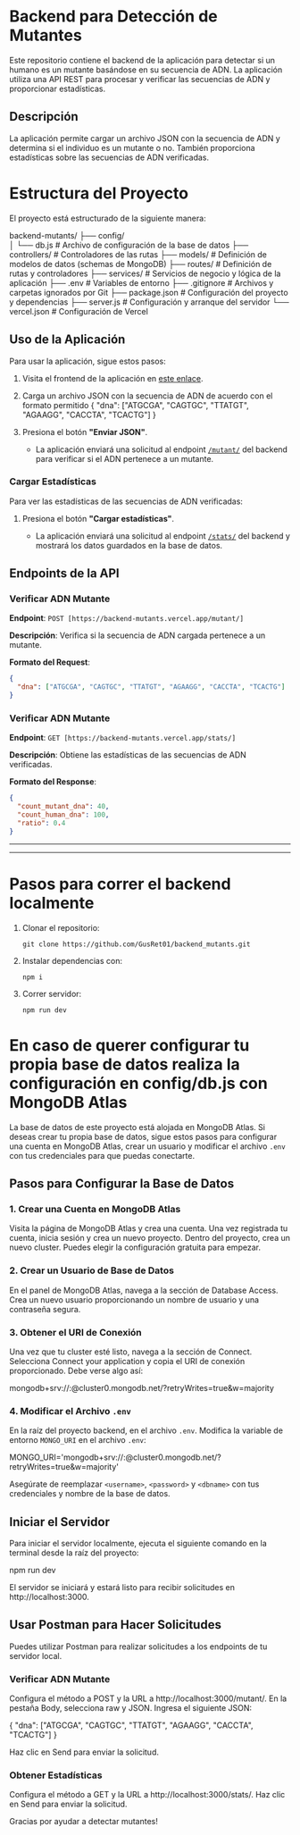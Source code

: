 # Backend para Detección de Mutantes

Este repositorio contiene el backend de la aplicación para detectar si un humano es un mutante basándose en su secuencia de ADN. La aplicación utiliza una API REST para procesar y verificar las secuencias de ADN y proporcionar estadísticas.

## Descripción

La aplicación permite cargar un archivo JSON con la secuencia de ADN y determina si el individuo es un mutante o no. También proporciona estadísticas sobre las secuencias de ADN verificadas.

# Estructura del Proyecto

El proyecto está estructurado de la siguiente manera:

backend-mutants/
├── config/       
│   └── db.js     # Archivo de configuración de la base de datos
├── controllers/  # Controladores de las rutas
├── models/       # Definición de modelos de datos (schemas de MongoDB)
├── routes/       # Definición de rutas y controladores
├── services/     # Servicios de negocio y lógica de la aplicación
├── .env          # Variables de entorno
├── .gitignore    # Archivos y carpetas ignorados por Git
├── package.json  # Configuración del proyecto y dependencias
├── server.js     # Configuración y arranque del servidor
└── vercel.json   # Configuración de Vercel

## Uso de la Aplicación

Para usar la aplicación, sigue estos pasos:

1. Visita el frontend de la aplicación en [este enlace](https://frontend-mutants.vercel.app/).
2. Carga un archivo JSON con la secuencia de ADN de acuerdo con el formato permitido
 {
  "dna": ["ATGCGA", "CAGTGC", "TTATGT", "AGAAGG", "CACCTA", "TCACTG"]
 }
3. Presiona el botón **"Enviar JSON"**.

   - La aplicación enviará una solicitud al endpoint [`/mutant/`](https://backend-mutants.vercel.app/mutant/) del backend para verificar si el ADN pertenece a un mutante.

### Cargar Estadísticas

Para ver las estadísticas de las secuencias de ADN verificadas:

1. Presiona el botón **"Cargar estadísticas"**.

   - La aplicación enviará una solicitud al endpoint [`/stats/`](https://backend-mutants.vercel.app/stats/) del backend y mostrará los datos guardados en la base de datos.

## Endpoints de la API

### Verificar ADN Mutante

**Endpoint**: `POST [https://backend-mutants.vercel.app/mutant/]`

**Descripción**: Verifica si la secuencia de ADN cargada pertenece a un mutante.

**Formato del Request**:

```json
{
  "dna": ["ATGCGA", "CAGTGC", "TTATGT", "AGAAGG", "CACCTA", "TCACTG"]
}
```

### Verificar ADN Mutante 

**Endpoint**: `GET [https://backend-mutants.vercel.app/stats/]`

**Descripción**: Obtiene las estadísticas de las secuencias de ADN verificadas.

**Formato del Response**:

```json
{
  "count_mutant_dna": 40,
  "count_human_dna": 100,
  "ratio": 0.4
}
```


***********************************************************************************************
***********************************************************************************************


# Pasos para correr el backend localmente

1. Clonar el repositorio:

   `git clone https://github.com/GusRet01/backend_mutants.git`

2. Instalar dependencias con: 

    `npm i`

3. Correr servidor:

    `npm run dev`

# En caso de querer configurar tu propia base de datos realiza la configuración en config/db.js con MongoDB Atlas

La base de datos de este proyecto está alojada en MongoDB Atlas. Si deseas crear tu propia base de datos, sigue estos pasos para configurar una cuenta en MongoDB Atlas, crear un usuario y modificar el archivo `.env` con tus credenciales para que puedas conectarte.

## Pasos para Configurar la Base de Datos

### 1. Crear una Cuenta en MongoDB Atlas

Visita la página de MongoDB Atlas y crea una cuenta. Una vez registrada tu cuenta, inicia sesión y crea un nuevo proyecto. Dentro del proyecto, crea un nuevo cluster. Puedes elegir la configuración gratuita para empezar.

### 2. Crear un Usuario de Base de Datos

En el panel de MongoDB Atlas, navega a la sección de Database Access. Crea un nuevo usuario proporcionando un nombre de usuario y una contraseña segura. 

### 3. Obtener el URI de Conexión

Una vez que tu cluster esté listo, navega a la sección de Connect. Selecciona Connect your application y copia el URI de conexión proporcionado. Debe verse algo así:

mongodb+srv://<username>:<password>@cluster0.mongodb.net/<dbname>?retryWrites=true&w=majority

### 4. Modificar el Archivo `.env`

En la raíz del proyecto backend, en el archivo `.env`. Modifica la variable de entorno `MONGO_URI` en el archivo `.env`:

MONGO_URI='mongodb+srv://<username>:<password>@cluster0.mongodb.net/<dbname>?retryWrites=true&w=majority'

Asegúrate de reemplazar `<username>`, `<password>` y `<dbname>` con tus credenciales y nombre de la base de datos.

## Iniciar el Servidor

Para iniciar el servidor localmente, ejecuta el siguiente comando en la terminal desde la raíz del proyecto:

npm run dev

El servidor se iniciará y estará listo para recibir solicitudes en http://localhost:3000.

## Usar Postman para Hacer Solicitudes

Puedes utilizar Postman para realizar solicitudes a los endpoints de tu servidor local.

### Verificar ADN Mutante

Configura el método a POST y la URL a http://localhost:3000/mutant/. En la pestaña Body, selecciona raw y JSON. Ingresa el siguiente JSON:

{
  "dna": ["ATGCGA", "CAGTGC", "TTATGT", "AGAAGG", "CACCTA", "TCACTG"]
}

Haz clic en Send para enviar la solicitud.

### Obtener Estadísticas

Configura el método a GET y la URL a http://localhost:3000/stats/. Haz clic en Send para enviar la solicitud.


Gracias por ayudar a detectar mutantes!
